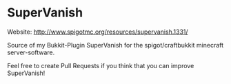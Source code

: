 # SuperVanish
Website: http://www.spigotmc.org/resources/supervanish.1331/

Source of my Bukkit-Plugin SuperVanish for the spigot/craftbukkit minecraft server-software.

Feel free to create Pull Requests if you think that you can improve SuperVanish!
